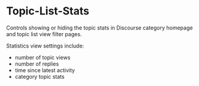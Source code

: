 # Topic-List-Stats
Controls showing or hiding the topic stats in Discourse category homepage and topic list view filter pages. 

Statistics view settings include:
* number of topic views
* number of replies
* time since latest activity
* category topic stats
